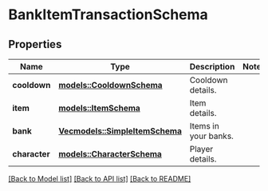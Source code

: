 # BankItemTransactionSchema

## Properties

Name | Type | Description | Notes
------------ | ------------- | ------------- | -------------
**cooldown** | [**models::CooldownSchema**](CooldownSchema.md) | Cooldown details. | 
**item** | [**models::ItemSchema**](ItemSchema.md) | Item details. | 
**bank** | [**Vec<models::SimpleItemSchema>**](SimpleItemSchema.md) | Items in your banks. | 
**character** | [**models::CharacterSchema**](CharacterSchema.md) | Player details. | 

[[Back to Model list]](../README.md#documentation-for-models) [[Back to API list]](../README.md#documentation-for-api-endpoints) [[Back to README]](../README.md)


